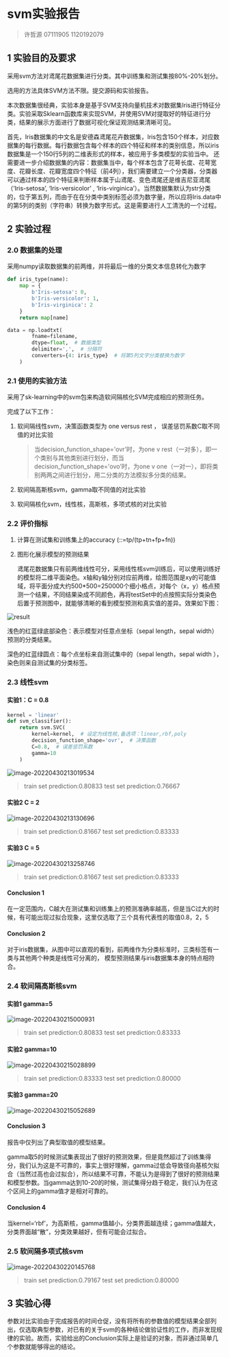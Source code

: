 # svm实验报告
> 许哲源 07111905 1120192079

## 1 实验目的及要求
采用svm方法对鸢尾花数据集进行分类。其中训练集和测试集按80%-20%划分。

选用的方法具体SVM方法不限。提交源码和实验报告。

本次数据集很经典，实验本身是基于SVM支持向量机技术对数据集Iris进行特征分类。实验采取Sklearn函数库来实现SVM，并使用SVM对提取好的特征进行分类，结果的展示方面进行了数据可视化保证观测结果清晰可见。

首先，Iris数据集的中文名是安德森鸢尾花卉数据集，Iris包含150个样本，对应数据集的每行数据。每行数据包含每个样本的四个特征和样本的类别信息，所以iris数据集是一个150行5列的二维表形式的样本，被应用于多类模型的实验当中。
还需要进一步介绍数据集的内容：数据集当中，每个样本包含了花萼长度、花萼宽度、花瓣长度、花瓣宽度四个特征（前4列），我们需要建立一个分类器，分类器可以通过样本的四个特征来判断样本属于山鸢尾、变色鸢尾还是维吉尼亚鸢尾（‘Iris-setosa’, ‘Iris-versicolor’ , ‘Iris-virginica’）。当然数据集默认为str分类的，位于第五列，而由于在在分类中类别标签必须为数字量，所以应将Iris.data中的第5列的类别（字符串）转换为数字形式。这是需要进行人工清洗的一个过程。

## 2 实验过程
### 2.0 数据集的处理

采用numpy读取数据集的前两维，并将最后一维的分类文本信息转化为数字

```python
def iris_type(name):
    map = {
        b'Iris-setosa': 0,
        b'Iris-versicolor': 1,
        b'Iris-virginica': 2
    }
    return map[name]

data = np.loadtxt(
        fname=filename,
        dtype=float,  # 数据类型
        delimiter=',',  # 分隔符
        converters={4: iris_type}  # 将第5列文字分类替换为数字
    )
```



### 2.1 使用的实验方法

采用了sk-learning中的svm包来构造软间隔核化SVM完成相应的预测任务。

完成了以下工作：

1. 软间隔线性svm，决策函数类型为 one versus rest ， 误差惩罚系数C取不同值的对比实验

   > 当decision_function_shape='ovr’时，为one v rest（一对多），即一个类别与其他类别进行划分，而当decision_function_shape='ovo’时，为one v one（一对一），即将类别两两之间进行划分，用二分类的方法模拟多分类的结果。

2. 软间隔高斯核svm，gamma取不同值的对比实验

3. 软间隔核化svm，线性核，高斯核，多项式核的对比实验

### 2.2 评价指标

1. 计算在测试集和训练集上的accuracy (::=tp/(tp+tn+fp+fn))

2. 图形化展示模型的预测结果

   ​		鸢尾花数据集只有前两维线性可分，采用线性核svm训练后，可以使用训练好的模型将二维平面染色。x轴和y轴分别对应前两维，绘图范围是xy的可能值域，将平面分成大约500*500=250000个细小格点，对每个（x，y）格点预测一个结果，不同结果染成不同颜色，再将testSet中的点按照实际分类染色后置于预测图中，就能够清晰的看到模型预测和真实值的差异。效果如下图：

![result](svm_iris-实验报告-许哲源.assets/result.png)

浅色的红蓝绿底部染色：表示模型对任意点坐标（sepal length，sepal width）预测的分类结果。

深色的红蓝绿圆点：每个点坐标来自测试集中的（sepal length，sepal width ），染色则来自测试集的分类标签。

### 2.3 线性svm

#### 实验1：C = 0.8 

```python
kernel = 'linear'
def svm_classifier():
    return svm.SVC(
        kernel=kernel,  # 设定为线性核,备选项：linear,rbf,poly
        decision_function_shape='ovr',  # 决策函数
        C=0.8,  # 误差惩罚系数
        gamma=10
    )
```

![image-20220430213019534](svm_iris-实验报告-许哲源.assets/image-20220430213019534.png)

> train set prediction:0.80833
> test set prediction:0.76667



#### 实验2  C = 2

![image-20220430213130696](svm_iris-实验报告-许哲源.assets/image-20220430213130696.png)

> train set prediction:0.81667
> test set prediction:0.83333



#### 实验3 C = 5

![image-20220430213258746](svm_iris-实验报告-许哲源.assets/image-20220430213258746.png)

> train set prediction:0.81667
> test set prediction:0.83333





#### Conclusion 1

在一定范围内，C越大在测试集和训练集上的预测准确率越高，但是当C过大的时候，有可能出现过拟合现象，这里仅选取了三个具有代表性的取值0.8，2，5

#### Conclusion 2

对于iris数据集，从图中可以直观的看到，前两维作为分类标准时，三类标签有一类与其他两个种类是线性可分离的， 模型预测结果与iris数据集本身的特点相符合。



### 2.4 软间隔高斯核svm

#### 实验1 gamma=5

![image-20220430215000931](svm_iris-实验报告-许哲源.assets/image-20220430215000931.png)

> train set prediction:0.80833
> test set prediction:0.83333

#### 实验2 gamma=10

![image-20220430215028899](svm_iris-实验报告-许哲源.assets/image-20220430215028899.png)

> train set prediction:0.83333
> test set prediction:0.80000

#### 实验3 gamma=20

![image-20220430215052689](svm_iris-实验报告-许哲源.assets/image-20220430215052689.png)

#### Conclusion 3 

报告中仅列出了典型取值的模型结果。

gamma取5的时候测试集表现出了很好的预测效果，但是竟然超过了训练集得分，我们认为这是不可靠的，事实上很好理解，gamma过低会导致径向基核欠拟合（当然过高也会过拟合），所以结果不可靠，不能认为是得到了很好的预测结果和模型参数。当gamma达到10-20的时候，测试集得分趋于稳定，我们认为在这个区间上的gamma值才是相对可靠的。

#### Conclusion 4 

当kernel=‘rbf’，为高斯核，gamma值越小，分类界面越连续；gamma值越大，分类界面越“散”，分类效果越好，但有可能会过拟合。

### 2.5 软间隔多项式核svm

![image-20220430220145768](svm_iris-实验报告-许哲源.assets/image-20220430220145768.png)

> train set prediction:0.79167
> test set prediction:0.80000

## 3 实验心得

参数对比实验由于完成报告的时间仓促，没有将所有的参数值的模型结果全部列出，仅选取典型参数，对已有的关于svm的各种结论做验证性的工作，而非发现规律的实验。故而，实验给出的Conclusion实际上是验证的对象，而非通过简单几个参数就能够得出的结论。